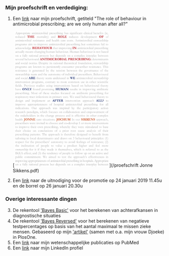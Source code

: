 <!-- # Welkom op de persoonlijke site van Jonne Sikkens. U kunt hier het volgende vinden: -->

### Mijn proefschrift en verdediging:
1. Een <a href="proefschrift Jonne Sikkens.pdf" target="_blank">link</a> naar mijn proefschrift, getiteld "The role of behaviour in antimicrobial prescribing; are we only human after all?"

    [<img src="20181219 Cover proefschrift groot.jpg" alt="cover proefschrift" width="300"/>](/proefschrift Jonne Sikkens.pdf)
    <!-- [![cover proefschrift](/20181219 Cover proefschrift groot.jpg =300x)](/proefschrift Jonne Sikkens.pdf)-->

2. Een <a href="Uitnodiging promotie en borrel.pdf" target="_blank">link</a> naar de uitnodiging voor de promotie op 24 januari 2019 11.45u en de borrel op 26 januari 20.30u

### Overige interessante dingen
3. De rekentool <a href="https://jonne.shinyapps.io/BayesBasic/" target="_blank">'Bayes Basic'</a> voor het berekenen van achterafkansen in diagnostische situaties
4. De rekentool <a href="https://jonne.shinyapps.io/BayesReverse/" target="_blank">'Bayes Reversed'</a> voor het berekenen van negatieve testpercentages op basis van het aantal maximaal te missen zieke mensen. Gebaseerd op mijn ['artikel'](https://https://journals.plos.org/plosone/article?id=10.1371/journal.pone.0150891) (samen met o.a. mijn vrouw Djoeke) in PlosOne.
5. Een <a href="https://www.ncbi.nlm.nih.gov/pubmed/?term=sikkens%20jj%5BAuthor%5D&cmd=DetailsSearch" target="_blank">link</a> naar mijn wetenschappelijke publicaties op PubMed
6. Een <a href="https://www.linkedin.com/in/jonnesikkens/" target="_blank">link</a> naar mijn LinkedIn profiel
